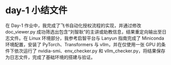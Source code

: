 # day-1 小结文件

在 Day-1 作业中，我完成了飞书自动化授权流程的实现，并通过修改 doc_viewer.py 成功筛选出包含“刘智耿”的主讲或助教信息，结果重定向输出至日志文件。在 Linux 环境部分，我参考启智平台与 Lanyun 指南完成了 Miniconda 环境配置，安装了 PyTorch、Transformers 与 vllm，并在仅使用一张 GPU 的条件下依次运行了 nvidia-smi、env_checker.py 和 vllm_checker.py，将结果保存为日志文件，完成了基础环境的搭建与验证。